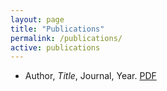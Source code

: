```yaml
---
layout: page
title: "Publications"
permalink: /publications/
active: publications
---
```


<!-- Your publications list goes here -->
- Author, *Title*, Journal, Year. [PDF](/assets/papers/example.pdf)